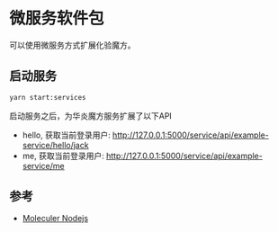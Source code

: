 微服务软件包
===

可以使用微服务方式扩展化验魔方。

## 启动服务

```sh
yarn start:services
```

启动服务之后，为华炎魔方服务扩展了以下API

- hello, 获取当前登录用户: http://127.0.0.1:5000/service/api/example-service/hello/jack
- me, 获取当前登录用户: http://127.0.0.1:5000/service/api/example-service/me

## 参考

- [Moleculer Nodejs](https://moleculer.services/zh/)